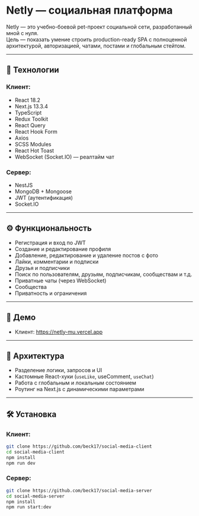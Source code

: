 # Netly — социальная платформа

Netly — это учебно-боевой pet-проект социальной сети, разработанный мной с нуля.  
Цель — показать умение строить production-ready SPA с полноценной архитектурой, авторизацией, чатами, постами и глобальным стейтом.

---

## 🔧 Технологии

### Клиент:
- React 18.2
- Next.js 13.3.4
- TypeScript
- Redux Toolkit
- React Query
- React Hook Form
- Axios
- SCSS Modules
- React Hot Toast
- WebSocket (Socket.IO) — реалтайм чат

### Сервер:
- NestJS
- MongoDB + Mongoose
- JWT (аутентификация)
- Socket.IO

---

## ⚙️ Функциональность

- Регистрация и вход по JWT
- Создание и редактирование профиля
- Добавление, редактирование и удаление постов с фото
- Лайки, комментарии и подписки
- Друзья и подписчики
- Поиск по пользователям, друзьям, подписчикам, сообществам и т.д.
- Приватные чаты (через WebSocket)
- Сообщества
- Приватность и ограничения

---

## 🚀 Демо

- Клиент: https://netly-mu.vercel.app

---

## 🧠 Архитектура

- Разделение логики, запросов и UI
- Кастомные React-хуки (`useLike`, useComment, `useChat`)
- Работа с глобальным и локальным состоянием
- Роутинг на Next.js с динамическими параметрами

---

## 🛠️ Установка

### Клиент:

```bash
git clone https://github.com/beck17/social-media-client
cd social-media-client
npm install
npm run dev
```

### Сервер:

```bash
git clone https://github.com/beck17/social-media-server
cd social-media-server
npm install
npm run start:dev
```
